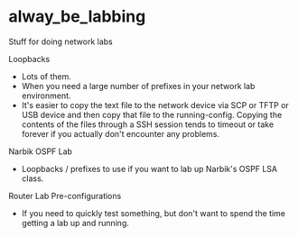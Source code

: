 # alway_be_labbing
Stuff for doing network labs


Loopbacks
 - Lots of them.
 - When you need a large number of prefixes in your network lab environment.
 - It's easier to copy the text file to the network device via SCP or TFTP or USB device and then copy that file to the running-config.  Copying the contents of the files through a SSH session tends to timeout or take forever if you actually don't encounter any problems.


Narbik OSPF Lab
 - Loopbacks / prefixes to use if you want to lab up Narbik's OSPF LSA class.


Router Lab Pre-configurations
 - If you need to quickly test something, but don't want to spend the time getting a lab up and running.
